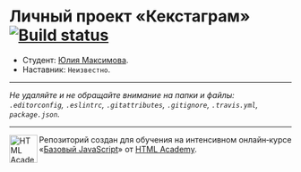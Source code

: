 # Личный проект «Кекстаграм» [![Build status][travis-image]][travis-url]

* Студент: [Юлия Максимова](https://up.htmlacademy.ru/javascript/9/user/367171).
* Наставник: `Неизвестно`.

---

_Не удаляйте и не обращайте внимание на папки и файлы:_<br>
_`.editorconfig`, `.eslintrc`, `.gitattributes`, `.gitignore`, `.travis.yml`, `package.json`._

---

<a href="https://htmlacademy.ru/intensive/javascript"><img align="left" width="50" height="50" title="HTML Academy" src="https://up.htmlacademy.ru/static/img/intensive/javascript/logo-for-github.svg"></a>

Репозиторий создан для обучения на интенсивном онлайн‑курсе «[Базовый JavaScript](https://htmlacademy.ru/intensive/javascript)» от [HTML Academy](https://htmlacademy.ru).

[travis-image]: https://travis-ci.org/htmlacademy-javascript/367171-kekstagram.svg?branch=master
[travis-url]: https://travis-ci.org/htmlacademy-javascript/367171-kekstagram
